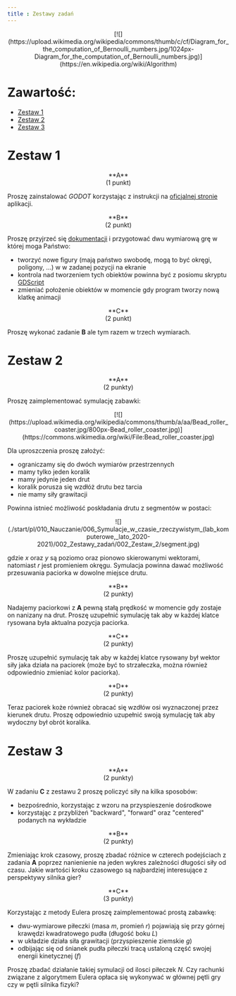 ```yaml
---
title : Zestawy zadań
---
```


<center>
[![](https://upload.wikimedia.org/wikipedia/commons/thumb/c/cf/Diagram_for_the_computation_of_Bernoulli_numbers.jpg/1024px-Diagram_for_the_computation_of_Bernoulli_numbers.jpg)](https://en.wikipedia.org/wiki/Algorithm)
</center>



# Zawartość:

* [Zestaw 1](#zestaw-1)
* [Zestaw 2](#zestaw-2)
* [Zestaw 3](#zestaw-3)



# Zestaw 1

<center>
**A** 
</center>

<center>
(1 punkt)
</center>

Proszę zainstalować *GODOT* korzystając z instrukcji na [oficjalnej stronie](https://godotengine.org/) aplikacji.

<center>
**B** 
</center>

<center>
(2 punkt)
</center>

Proszę przyjrzeć się [dokumentacji](https://docs.godotengine.org/en/stable/) i przygotować dwu wymiarową grę
w której moga Państwo:

- tworzyć nowe figury (mają państwo swobodę, mogą to być okręgi, poligony, ...) w w zadanej pozycji na ekranie
- kontrola nad tworzeniem tych obiektów powinna być z posiomu skryptu [GDScript](https://docs.godotengine.org/en/stable/getting_started/scripting/gdscript/gdscript_basics.html)
- zmieniać położenie obiektów w momencie gdy program tworzy nową klatkę animacji

<center>
**C** 
</center>

<center>
(2 punkt)
</center>

Proszę wykonać zadanie **B** ale tym razem w trzech wymiarach.



# Zestaw 2

<center>
**A** 
</center>

<center>
(2 punkty)
</center>

Proszę zaimplementować symulację zabawki:

<center>
[![](https://upload.wikimedia.org/wikipedia/commons/thumb/a/aa/Bead_roller_coaster.jpg/800px-Bead_roller_coaster.jpg)](https://commons.wikimedia.org/wiki/File:Bead_roller_coaster.jpg)
</center>

Dla uproszczenia proszę założyć:

- ograniczamy się do dwóch wymiarów przestrzennych
- mamy tylko jeden koralik
- mamy jedynie jeden drut
- koralik porusza się wzdłóż drutu bez tarcia
- nie mamy siły grawitacji

Powinna istnieć możliwość poskładania drutu z
segmentów w postaci:

<center>
![](./start/pl/010_Nauczanie/006_Symulacje_w_czasie_rzeczywistym_(lab_komputerowe,_lato_2020-2021)/002_Zestawy_zadań/002_Zestaw_2/segment.jpg)
</center>

gdzie $x$ oraz $y$ są poziomo oraz pionowo skierowanymi wektorami,
natomiast $r$ jest promieniem okręgu. 
Symulacja powinna dawać możliwość przesuwania paciorka
w dowolne miejsce drutu.

<center>
**B** 
</center>

<center>
(2 punkty)
</center>

Nadajemy paciorkowi z **A** pewną stałą prędkość 
w momencie gdy zostaje on nanizany na drut.
Proszę uzupełnić symulację tak aby w każdej klatce
rysowana była aktualna pozycja paciorka.

<center>
**C** 
</center>

<center>
(2 punkty)
</center>

Proszę uzupełnić symulację tak aby w każdej klatce
rysowany był wektor siły jaka działa na paciorek (może być to strzałeczka,
można również odpowiednio zmieniać kolor paciorka).

<center>
**D** 
</center>

<center>
(2 punkty)
</center>

Teraz paciorek koże również obracać się wzdłów osi 
wyznaczonej przez kierunek drutu. Proszę odpowiednio
uzupełnić swoją symulację tak aby wydoczny był obrót
koralika.


# Zestaw 3

<center>
**A** 
</center>

<center>
(2 punkty)
</center>

W zadaniu **C** z zestawu 2 proszę policzyć siły na kilka sposobów:

- bezpośrednio, korzystając z wzoru na przyspieszenie dośrodkowe
- korzystając z przybliżeń "backward", "forward" oraz "centered" podanych na wykładzie

<center>
**B**
</center>

<center>
(2 punkty)
</center>

Zmieniając krok czasowy, proszę zbadać różnice w czterech podejściach z zadania **A**
poprzez nanienienie na jeden wykres zależności długości siły od czasu.
Jakie wartości kroku czasowego są najbardziej interesujące z perspektywy
silnika gier?

<center>
**C**
</center>

<center>
(3 punkty)
</center>

Korzystając z metody Eulera proszę zaimplementować prostą zabawkę:

- dwu-wymiarowe piłeczki (masa $m$, promień $r$) pojawiają się przy górnej krawędzi
  kwadratowego pudła (długość boku $L$)
- w układzie działa siła grawitacji (przyspieszenie ziemskie $g$)
- odbijając się od śnianek pudła piłeczki tracą ustaloną część swojej energii kinetycznej ($f$)

Proszę zbadać działanie takiej symulacji od ilosci piłeczek $N$. Czy rachunki związane z 
algorytmem Eulera opłaca się wykonywać w głównej pętli gry
czy w pętli silnika fizyki?

